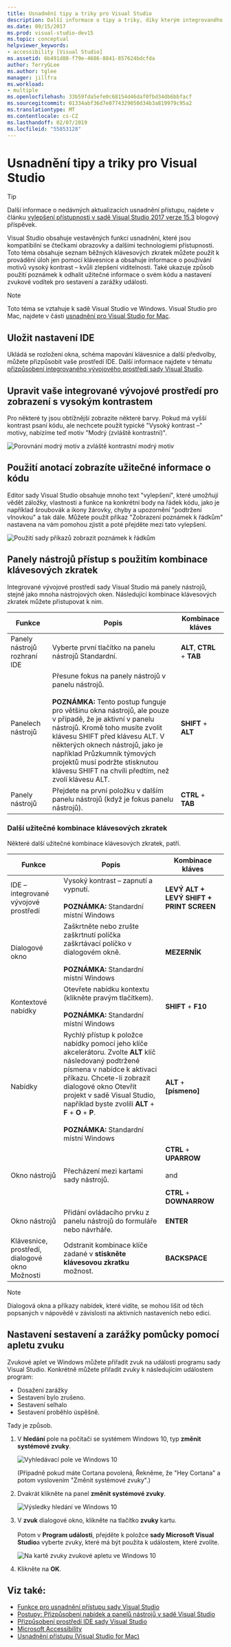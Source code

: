 ```yaml
---
title: Usnadnění tipy a triky pro Visual Studio
description: Další informace o tipy a triky, díky kterým integrovaného vývojového prostředí (IDE) sady Visual Studio pro každodenní použití, včetně osobám s postižením.
ms.date: 09/15/2017
ms.prod: visual-studio-dev15
ms.topic: conceptual
helpviewer_keywords:
- accessibility [Visual Studio]
ms.assetid: 6b491d88-f79e-4686-8841-857624bdcfda
author: TerryGLee
ms.author: tglee
manager: jillfra
ms.workload:
- multiple
ms.openlocfilehash: 33b59fda5efe0c68154d46daf0fbd34db6bbfacf
ms.sourcegitcommit: 01334abf36d7e0774329050d34b3a819979c95a2
ms.translationtype: MT
ms.contentlocale: cs-CZ
ms.lasthandoff: 02/07/2019
ms.locfileid: "55853128"
---
```

# <a name="accessibility-tips-and-tricks-for-visual-studio"></a>Usnadnění tipy a triky pro Visual Studio

> [!TIP]
> Další informace o nedávných aktualizacích usnadnění přístupu, najdete v článku [vylepšení přístupnosti v sadě Visual Studio 2017 verze 15.3](https://blogs.msdn.microsoft.com/visualstudio/2017/08/14/accessibility-improvements-in-visual-studio-2017-version-15-3/) blogový příspěvek.

Visual Studio obsahuje vestavěných funkcí usnadnění, které jsou kompatibilní se čtečkami obrazovky a dalšími technologiemi přístupnosti. Toto téma obsahuje seznam běžných klávesových zkratek můžete použít k provádění úloh jen pomocí klávesnice a obsahuje informace o používání motivů vysoký kontrast – kvůli zlepšení viditelnosti. Také ukazuje způsob použití poznámek k odhalit užitečné informace o svém kódu a nastavení zvukové vodítek pro sestavení a zarážky události.

> [!NOTE]
> Toto téma se vztahuje k sadě Visual Studio ve Windows. Visual Studio pro Mac, najdete v části [usnadnění pro Visual Studio for Mac](/visualstudio/mac/accessibility).

## <a name="save-your-ide-settings"></a>Uložit nastavení IDE

 Ukládá se rozložení okna, schéma mapování klávesnice a další předvolby, můžete přizpůsobit vaše prostředí IDE. Další informace najdete v tématu [přizpůsobení integrovaného vývojového prostředí sady Visual Studio](../../ide/personalizing-the-visual-studio-ide.md).

## <a name="modify-your-ide-for-high-contrast-viewing"></a>Upravit vaše integrované vývojové prostředí pro zobrazení s vysokým kontrastem

Pro některé ty jsou obtížnější zobrazíte některé barvy. Pokud má vyšší kontrast psaní kódu, ale nechcete použít typické "Vysoký kontrast –" motivy, nabízíme teď motiv "Modrý (zvláště kontrastní)".

  ![Porovnání modrý motiv a zvláště kontrastní modrý motiv](media/blue-extra-contrast-theme.png)

## <a name="use-annotations-to-reveal-useful-information-about-your-code"></a>Použití anotací zobrazíte užitečné informace o kódu

Editor sady Visual Studio obsahuje mnoho text "vylepšení", které umožňují vědět záložky, vlastnosti a funkce na konkrétní body na řádek kódu, jako je například šroubovák a ikony žárovky, chyby a upozornění "podtržení vlnovkou" a tak dále. Můžete použít příkaz "Zobrazení poznámek k řádkům" nastavena na vám pomohou zjistit a poté přejděte mezi tato vylepšení.

  ![Použití sady příkazů zobrazit poznámek k řádkům](media/show-line-annotations-command-set.png)

## <a name="access-toolbars-by-using-shortcut-key-combinations"></a>Panely nástrojů přístup s použitím kombinace klávesových zkratek

Integrované vývojové prostředí sady Visual Studio má panely nástrojů, stejně jako mnoha nástrojových oken. Následující kombinace klávesových zkratek můžete přistupovat k nim.

|Funkce|Popis|Kombinace kláves|
|-------------|-----------------| - |
|Panely nástrojů rozhraní IDE|Vyberte první tlačítko na panelu nástrojů Standardní.|**ALT**, **CTRL** + **TAB**|
|Panelech nástrojů|Přesune fokus na panely nástrojů v panelu nástrojů. <br> <br> **POZNÁMKA:** Tento postup funguje pro většinu okna nástrojů, ale pouze v případě, že je aktivní v panelu nástrojů. Kromě toho musíte zvolit klávesu SHIFT před klávesu ALT. V některých oknech nástrojů, jako je například Průzkumník týmových projektů musí podržte stisknutou klávesu SHIFT na chvíli předtím, než zvolí klávesu ALT.|**SHIFT** + **ALT**|
|Panely nástrojů|Přejdete na první položku v dalším panelu nástrojů (když je fokus panelu nástrojů).|**CTRL** + **TAB**|

### <a name="other-useful-shortcut-key-combinations"></a>Další užitečné kombinace klávesových zkratek

Některé další užitečné kombinace klávesových zkratek, patří.

|Funkce|Popis|Kombinace kláves|
|-------------|-----------------| - |
|IDE – integrované vývojové prostředí|Vysoký kontrast – zapnutí a vypnutí. <br> <br> **POZNÁMKA:** Standardní místní Windows|**LEVÝ ALT + LEVÝ SHIFT + PRINT SCREEN**|
|Dialogové okno|Zaškrtněte nebo zrušte zaškrtnutí políčka zaškrtávací políčko v dialogovém okně. <br> <br> **POZNÁMKA:** Standardní místní Windows|**MEZERNÍK**|
|Kontextové nabídky|Otevřete nabídku kontextu (klikněte pravým tlačítkem). <br> <br> **POZNÁMKA:** Standardní místní Windows|**SHIFT** + **F10**|
|Nabídky|Rychlý přístup k položce nabídky pomocí jeho klíče akcelerátoru. Zvolte **ALT** klíč následovaný podtržené písmena v nabídce k aktivaci příkazu. Chcete-li zobrazit dialogové okno Otevřít projekt v sadě Visual Studio, například byste zvolili **ALT** + **F** + **O**  +  **P**.  <br><br> **POZNÁMKA:** Standardní místní Windows|**ALT** + **[písmeno]**|
|Okno nástrojů|Přecházení mezi kartami sady nástrojů.|**CTRL** + **UPARROW**<br /><br /> and<br /><br /> **CTRL** + **DOWNARROW**|
|Okno nástrojů|Přidání ovládacího prvku z panelu nástrojů do formuláře nebo návrháře.|**ENTER**|
|Klávesnice, prostředí, dialogové okno Možnosti|Odstranit kombinace klíče zadané v **stiskněte klávesovou zkratku** možnost.|**BACKSPACE**|

> [!NOTE]
> Dialogová okna a příkazy nabídek, které vidíte, se mohou lišit od těch popsaných v nápovědě v závislosti na aktivních nastaveních nebo edici.

## <a name="use-the-sound-applet-to-set-build-and-breakpoint-cues"></a>Nastavení sestavení a zarážky pomůcky pomocí apletu zvuku

Zvukové aplet ve Windows můžete přiřadit zvuk na události programu sady Visual Studio. Konkrétně můžete přiřadit zvuky k následujícím událostem program:

 * Dosažení zarážky
 * Sestavení bylo zrušeno.
 * Sestavení selhalo
 * Sestavení proběhlo úspěšně.

Tady je způsob.

1. V **hledání** pole na počítači se systémem Windows 10, typ **změnit systémové zvuky**.

   ![Vyhledávací pole ve Windows 10](media/type-here-to-search.png)

   (Případně pokud máte Cortana povolená, Řekněme, že "Hey Cortana" a potom vyslovením "Změnit systémové zvuky".)

2. Dvakrát klikněte na panel **změnit systémové zvuky**.

   ![Výsledky hledání ve Windows 10](media/change-system-sounds.png)

3. V **zvuk** dialogové okno, klikněte na tlačítko **zvuky** kartu. <br><br>
   Potom v **Program události**, přejděte k položce **sady Microsoft Visual Studio**a vyberte zvuky, které má být použita k událostem, které zvolíte.

   ![Na kartě zvuky zvukové apletu ve Windows 10](media/sound-applet.png)

4. Klikněte na **OK**.

## <a name="see-also"></a>Viz také:

* [Funkce pro usnadnění přístupu sady Visual Studio](../../ide/reference/accessibility-features-of-visual-studio.md)
* [Postupy: Přizpůsobení nabídek a panelů nástrojů v sadě Visual Studio](../../ide/how-to-customize-menus-and-toolbars-in-visual-studio.md)
* [Přizpůsobení prostředí IDE sady Visual Studio](../../ide/personalizing-the-visual-studio-ide.md)
* [Microsoft Accessibility](https://www.microsoft.com/Accessibility)
* [Usnadnění přístupu (Visual Studio for Mac)](/visualstudio/mac/accessibility)